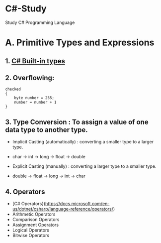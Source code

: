 # C#-Study
Study C# Programming Language

# A. Primitive Types and Expressions

 ## 1. [C# Built-in types](https://docs.microsoft.com/en-us/dotnet/csharp/language-reference/builtin-types/built-in-types)
  
 ## 2. Overflowing:
```
checked
{
    byte number = 255;
    number = number + 1
}
```

## 3. Type Conversion : To assign a value of one data type to another type.
   - Implicit Casting (automatically) : converting a smaller type to a larger type.
   - char -> int -> long -> float -> double

   - Explicit Casting (manually) : converting a larger type to a smaller type.
   - double -> float -> long -> int -> char

 ## 4. Operators
   - [C# Operators}(https://docs.microsoft.com/en-us/dotnet/csharp/language-reference/operators/)
   - Arithmetic Operators
   - Comparison Operators
   - Assignment Operators
   - Logical Operators
   - Bitwise Operators
   
